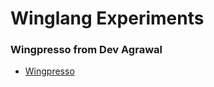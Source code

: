 # Winglang Experiments

### Wingpresso from Dev Agrawal

- [Wingpresso]("./wingpresso/wingpresso.w")
